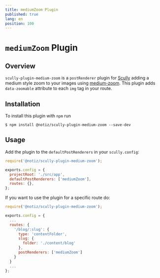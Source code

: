 ```yaml
---
title: mediumZoom Plugin
published: true
lang: en
position: 100
---
```


# `mediumZoom` Plugin

<div class="docs-link_table">
  <a class="homepage" href="https://github.com/notiz-dev/scully-plugins"></a>
  <a class="repository" href="https://github.com/notiz-dev/scully-plugins/tree/master/plugins/medium-zoom"></a>
</div>

## Overview

`scully-plugin-medium-zoom` is a `postRenderer` plugin for [Scully](http://scully.io/) adding a medium style zoom to your images using [medium-zoom](https://github.com/francoischalifour/medium-zoom). This plugin adds `data-zoomable` attribute to each `img` tag in your route.

## Installation

To install this plugin with `npm` run

```
$ npm install @notiz/scully-plugin-medium-zoom --save-dev
```

## Usage

Add the plugin to the `defaultPostRenderers` in your `scully.config`:

```js
require('@notiz/scully-plugin-medium-zoom');

exports.config = {
  projectRoot: './src/app',
  defaultPostRenderers: ['mediumZoom'],
  routes: {},
};
```

If you want to use the plugin for a specific route do:

```js
require('@notiz/scully-plugin-medium-zoom');

exports.config = {
  ...
  routes: {
    '/blog/:slug': {
      type: 'contentFolder',
      slug: {
        folder: './content/blog'
      },
      postRenderers: ['mediumZoom']
    }
  }
  ...
};
```
